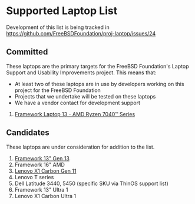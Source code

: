 # Supported Laptop List

Development of this list is being tracked in https://github.com/FreeBSDFoundation/proj-laptop/issues/24

## Committed

These laptops are the primary targets for the FreeBSD Foundation's Laptop Support and Usability Improvements project.
This means that:
- At least two of these laptops are in use by developers working on this project for the FreeBSD Foundation
- Projects that we undertake will be tested on these laptops
- We have a vendor contact for development support

1. [Framework Laptop 13 - AMD Ryzen 7040™ Series](https://frame.work/ca/en/products/laptop-diy-13-gen-amd/configuration/new)

## Candidates

These laptops are under consideration for addition to the list.

1. [Framework 13" Gen 13](https://frame.work/products/laptop-13-gen-amd/configuration/new)
1. Framework 16" AMD
1. [Lenovo X1 Carbon Gen 11](https://www.lenovo.com/us/en/p/laptops/thinkpad/thinkpadx1/thinkpad-x1-carbon-gen-11-14-inch-intel/21hm002gus)
1. Lenovo T series
1. Dell Latitude 3440, 5450 (specific SKU via ThinOS support list)
1. Framework 13" Ultra 1
1. Lenovo X1 Carbon Ultra 1

